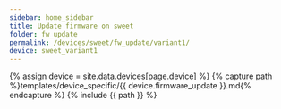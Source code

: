 ```yaml
---
sidebar: home_sidebar
title: Update firmware on sweet
folder: fw_update
permalink: /devices/sweet/fw_update/variant1/
device: sweet_variant1
---
```

{% assign device = site.data.devices[page.device] %}
{% capture path %}templates/device_specific/{{ device.firmware_update }}.md{% endcapture %}
{% include {{ path }} %}
